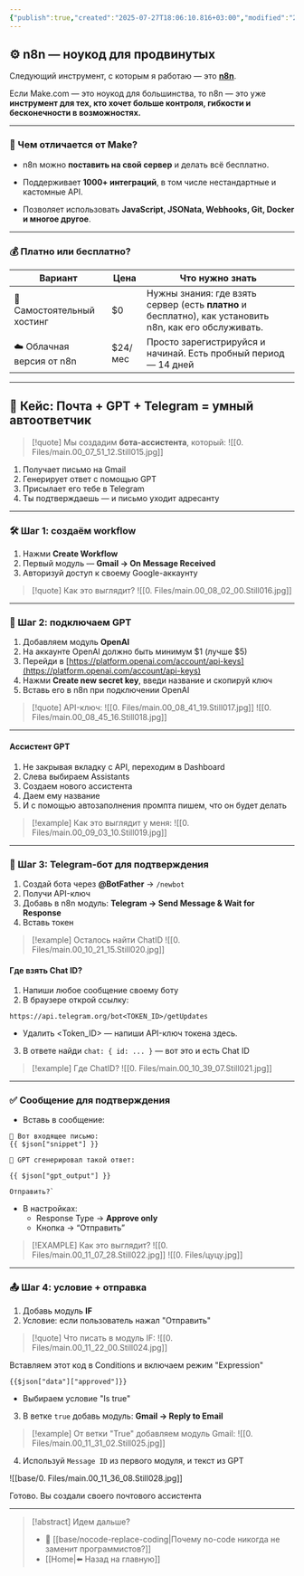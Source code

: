 ```yaml
---
{"publish":true,"created":"2025-07-27T18:06:10.816+03:00","modified":"2025-08-02T13:24:39.840+03:00","cssclasses":""}
---
```


## ⚙️ n8n — ноукод для продвинутых

Следующий инструмент, с которым я работаю — это **[n8n](https://n8n.io/)**.

Если Make.com — это ноукод для большинства, то n8n — это уже **инструмент для тех, кто хочет больше контроля, гибкости и бесконечности в возможностях.**

---

### 🧠 Чем отличается от Make?

- n8n можно **поставить на свой сервер** и делать всё бесплатно.
    
- Поддерживает **1000+ интеграций**, в том числе нестандартные и кастомные API.
    
- Позволяет использовать **JavaScript, JSONata, Webhooks, Git, Docker и многое другое**.

---
### 💰 Платно или бесплатно?

| Вариант                    | Цена    | Что нужно знать                                                                                        |
| -------------------------- | ------- | ------------------------------------------------------------------------------------------------------ |
| 🧠 Самостоятельный хостинг | $0      | Нужны знания: где взять сервер (есть **платно** и бесплатно), как установить n8n, как его обслуживать. |
| ☁️ Облачная версия от n8n  | $24/мес | Просто зарегистрируйся и начинай. Есть пробный период — 14 дней                                        |

---
## 🤖 Кейс: Почта + GPT + Telegram = умный автоответчик

>[!quote] Мы создадим **бота-ассистента**, который:
![[0. Files/main.00_07_51_12.Still015.jpg]]


1. Получает письмо на Gmail
2. Генерирует ответ с помощью GPT
3. Присылает его тебе в Telegram
4. Ты подтверждаешь — и письмо уходит адресанту

---
### 🛠 Шаг 1: создаём workflow

1. Нажми **Create Workflow**
2. Первый модуль — **Gmail → On Message Received**
3. Авторизуй доступ к своему Google-аккаунту

>[!quote] Как это выглядит?
>![[0. Files/main.00_08_02_00.Still016.jpg]]


---

### 🧠 Шаг 2: подключаем GPT

1. Добавляем модуль **OpenAI**
2. На аккаунте OpenAI должно быть минимум $1 (лучше $5)
3. Перейди в [https://platform.openai.com/account/api-keys](https://platform.openai.com/account/api-keys)
4. Нажми **Create new secret key**, введи название и скопируй ключ
5. Вставь его в n8n при подключении OpenAI

>[!quote] API-ключ:
>![[0. Files/main.00_08_41_19.Still017.jpg]]
>![[0. Files/main.00_08_45_16.Still018.jpg]]


---

#### Ассистент GPT

1. Не закрывая вкладку с API, переходим в Dashboard
2. Слева выбираем Assistants
3. Создаем нового ассистента
4. Даем ему название
5. И с помощью автозаполнения промпта пишем, что он будет делать


>[!example] Как это выглядит у меня:
>![[0. Files/main.00_09_03_10.Still019.jpg]]

---

### 💬 Шаг 3: Telegram-бот для подтверждения

1. Создай бота через **@BotFather** → `/newbot`
2. Получи API-ключ
3. Добавь в n8n модуль: **Telegram → Send Message & Wait for Response**
4. Вставь токен

>[!example] Осталось найти ChatID
![[0. Files/main.00_10_21_15.Still020.jpg]]
#### Где взять Chat ID?

1. Напиши любое сообщение своему боту
2. В браузере открой ссылку:

```
https://api.telegram.org/bot<TOKEN_ID>/getUpdates
```
- Удалить <Token_ID> — напиши API-ключ токена здесь.

3. В ответе найди `chat: { id: ... }` — вот это и есть Chat ID

>[!example] Где ChatID?
>![[0. Files/main.00_10_39_07.Still021.jpg]]

---

### ✅ Сообщение для подтверждения

- Вставь в сообщение:


```
📩 Вот входящее письмо: 
{{ $json["snippet"] }}  

🤖 GPT сгенерировал такой ответ: 

{{ $json["gpt_output"] }}  

Отправить?`
```


- В настройках:
    - Response Type → **Approve only**
    - Кнопка → “Отправить”

>[!EXAMPLE] Как это выглядит?
>![[0. Files/main.00_11_07_28.Still022.jpg]]
>![[0. Files/цуцу.jpg]]

---

### 📤 Шаг 4: условие + отправка

1. Добавь модуль **IF**
2. Условие: если пользователь нажал "Отправить"

>[!quote] Что писать в модуль IF:
>![[0. Files/main.00_11_22_00.Still024.jpg]]

Вставляем этот код в Conditions и включаем режим "Expression"
```
{{$json["data"]["approved"]}}
```

- Выбираем условие "Is true"

3. В ветке `true` добавь модуль: **Gmail → Reply to Email**

>[!example] От ветки "True" добавляем модуль Gmail:
>![[0. Files/main.00_11_31_02.Still025.jpg]]


4. Используй `Message ID` из первого модуля, и текст из GPT

![[base/0. Files/main.00_11_36_08.Still028.jpg]]


Готово. Вы создали своего почтового ассистента

----
> [!abstract] Идем дальше?
> - 🧠 [[base/nocode-replace-coding\|Почему no-code никогда не заменит программистов?]]
> - [[Home\|⬅️ Назад на главную]]


